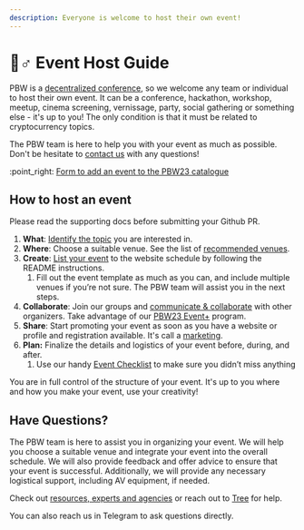 ```yaml
---
description: Everyone is welcome to host their own event!
---
```


# 🧙♂ Event Host Guide

PBW is a [decentralized conference](../faq.md#what-is-decentralized-conference), so we welcome any team or individual to host their own event. It can be a conference, hackathon, workshop, meetup, cinema screening, vernissage, party, social gathering or something else - it's up to you! The only condition is that it must be related to cryptocurrency topics.

The PBW team is here to help you with your event as much as possible. Don't be hesitate to [contact us](../contact-us.md) with any questions!

:point\_right: [Form to add an event to the PBW23 catalogue](https://prgblockweek.com/submit-event)

## How to host an event

Please read the supporting docs before submitting your Github PR.

1. **What**: [Identify the topic](define-your-event.md) you are interested in.
2. **Where**: Choose a suitable venue. See the list of [recommended venues](venue-options.md).
3. **Create**: [List your event](list-your-event.md) to the website schedule by following the README instructions.
   1. Fill out the event template as much as you can, and include multiple venues if you’re not sure. The PBW team will assist you in the next steps.
4. **Collaborate**: Join our groups and [communicate & collaborate](collaborate.md) with other organizers. Take advantage of our [PBW23 Event+](eventplus.md) program.
5. **Share**: Start promoting your event as soon as you have a website or profile and registration available. It's call a [marketing](marketing.md).
6. **Plan:** Finalize the details and logistics of your event before, during, and after.
   1. Use our handy [Event Checklist](event-checklist.md) to make sure you didn’t miss anything

You are in full control of the structure of your event. It's up to you where and how you make your event, use your creativity!

## Have Questions?

The PBW team is here to assist you in organizing your event. We will help you choose a suitable venue and integrate your event into the overall schedule. We will also provide feedback and offer advice to ensure that your event is successful. Additionally, we will provide any necessary logistical support, including AV equipment, if needed.

Check out [resources, experts and agencies](resources-experts-and-agencies.md) or reach out to [Tree](https://t.me/treecz) for help.

You can also reach us in Telegram to ask questions directly.


